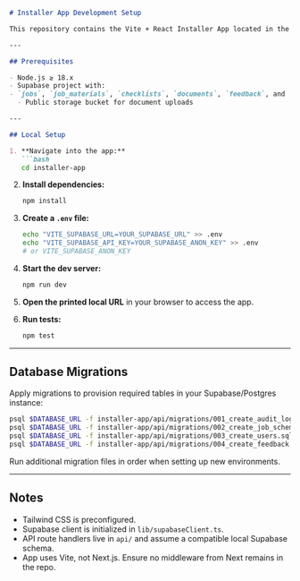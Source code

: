 ````markdown
# Installer App Development Setup

This repository contains the Vite + React Installer App located in the `installer-app/` directory.

---

## Prerequisites

- Node.js ≥ 18.x
- Supabase project with:
- `jobs`, `job_materials`, `checklists`, `documents`, `feedback`, and `users` tables (with a `role` column)
  - Public storage bucket for document uploads

---

## Local Setup

1. **Navigate into the app:**
   ```bash
   cd installer-app
````

2. **Install dependencies:**

   ```bash
   npm install
   ```

3. **Create a `.env` file:**

   ```bash
   echo "VITE_SUPABASE_URL=YOUR_SUPABASE_URL" >> .env
   echo "VITE_SUPABASE_API_KEY=YOUR_SUPABASE_ANON_KEY" >> .env
   # or VITE_SUPABASE_ANON_KEY
   ```

4. **Start the dev server:**

   ```bash
   npm run dev
   ```

5. **Open the printed local URL** in your browser to access the app.

6. **Run tests:**

   ```bash
   npm test
   ```

---

## Database Migrations

Apply migrations to provision required tables in your Supabase/Postgres instance:

```bash
psql $DATABASE_URL -f installer-app/api/migrations/001_create_audit_log.sql
psql $DATABASE_URL -f installer-app/api/migrations/002_create_job_schema.sql
psql $DATABASE_URL -f installer-app/api/migrations/003_create_users.sql
psql $DATABASE_URL -f installer-app/api/migrations/004_create_feedback.sql
```

Run additional migration files in order when setting up new environments.

---

## Notes

* Tailwind CSS is preconfigured.
* Supabase client is initialized in `lib/supabaseClient.ts`.
* API route handlers live in `api/` and assume a compatible local Supabase schema.
* App uses Vite, not Next.js. Ensure no middleware from Next remains in the repo.

```
```

